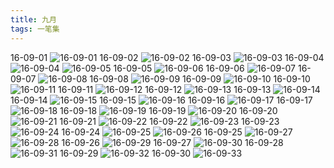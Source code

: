 ```yaml
---
title: 九月
tags: 一笔集
---
```

16-09-01
![16-09-01](https://lh3.googleusercontent.com/-AqiqqxsbHFg/WFXLXFXKeYI/AAAAAAAAAH4/25xcSRIGBWQ/I/16-09-01.jpg)
16-09-02
![16-09-02](https://lh3.googleusercontent.com/-J1KUySSox6U/WFXLXbkABjI/AAAAAAAAAH8/thHeW0M4VJI/I/16-09-02.jpg)
16-09-03
![16-09-03](https://lh3.googleusercontent.com/-2bOIV77FR3Y/WFXLXkmgDII/AAAAAAAAAIA/15sppdFppr8/I/16-09-03.jpg)
16-09-04
![16-09-04](https://lh3.googleusercontent.com/-VSVO5vUDYc8/WFXLX3E0m2I/AAAAAAAAAIE/Qz_k-n0kPgY/I/16-09-04.jpg)
![16-09-05](https://lh3.googleusercontent.com/-XH0-iXs3CS4/WFXLYKeicQI/AAAAAAAAAII/Hij1ZZ6KLs0/I/16-09-05.jpg)
16-09-05
![16-09-06](https://lh3.googleusercontent.com/-pfLRpOg0nrI/WFXLYQvO3DI/AAAAAAAAAIM/Zw0Pp0WoTu4/I/16-09-06.jpg)
16-09-06
![16-09-07](https://lh3.googleusercontent.com/-FKHcCqIHCr0/WFXLYUjAxJI/AAAAAAAAAIQ/IaOW63mfiSo/I/16-09-07.jpg)
16-09-07
![16-09-08](https://lh3.googleusercontent.com/-na73hgvInk0/WFXLYgDnrxI/AAAAAAAAAIU/lNcaHBErY54/I/16-09-08.jpg)
16-09-08
![16-09-09](https://lh3.googleusercontent.com/-Z0BdS5_OoHM/WFXLY7_Ig2I/AAAAAAAAAIY/J-WGokAVmXo/I/16-09-09.jpg)
16-09-09
![16-09-10](https://lh3.googleusercontent.com/-hhnOr2J8zYM/WFXLZHPVWQI/AAAAAAAAAIc/JY_nNgTijzs/I/16-09-10.jpg)
16-09-10
![16-09-11](https://lh3.googleusercontent.com/-5fHVW69lRbo/WFXLZWPSDAI/AAAAAAAAAIg/XDxcMnYw0B8/I/16-09-11.jpg)
16-09-11
![16-09-12](https://lh3.googleusercontent.com/-XWBj9Lnzxc8/WFXLZglx_sI/AAAAAAAAAIk/ooAwOJadogs/I/16-09-12.jpg)
16-09-12
![16-09-13](https://lh3.googleusercontent.com/-vo4tuo262yM/WFXLZxQCCvI/AAAAAAAAAIo/v6TLos72lTY/I/16-09-13.jpg)
16-09-13
![16-09-14](https://lh3.googleusercontent.com/-qDkGMy0_YPw/WFXLaChx4nI/AAAAAAAAAIs/ShaQSQKzlLU/I/16-09-14.jpg)
16-09-14
![16-09-15](https://lh3.googleusercontent.com/-WANUyGEhCTE/WFXLacSnqfI/AAAAAAAAAIw/sf9aHR5vW4E/I/16-09-15.jpg)
16-09-15
![16-09-16](https://lh3.googleusercontent.com/-dPkknLfvIf0/WFXLagp9DxI/AAAAAAAAAI0/Sq58HokBNMs/I/16-09-16.jpg)
16-09-16
![16-09-17](https://lh3.googleusercontent.com/-2ZAAC6t1U2A/WFXLak0INdI/AAAAAAAAAI4/vr_F7ftmvnw/I/16-09-17.jpg)
16-09-17
![16-09-18](https://lh3.googleusercontent.com/-RsJadrfBwgg/WFXLa8CcoRI/AAAAAAAAAI8/OILXKRjmi50/I/16-09-18.jpg)
16-09-18
![16-09-19](https://lh3.googleusercontent.com/-V3jfPdL5Pl4/WFXLbJmcr6I/AAAAAAAAAJA/h5g9se9D9Hc/I/16-09-19.jpg)
16-09-19
![16-09-20](https://lh3.googleusercontent.com/-0Um--DnYuHY/WFXLbp1v-rI/AAAAAAAAAJE/fUe9Q5jc7vc/I/16-09-20.jpg)
16-09-20
![16-09-21](https://lh3.googleusercontent.com/-xZhypKHffJU/WFXLb4Y4xaI/AAAAAAAAAJI/Dxc5GHPFjU4/I/16-09-21.jpg)
16-09-21
![16-09-22](https://lh3.googleusercontent.com/-ie0RfWpD0ac/WFXLcFXNj1I/AAAAAAAAAJM/KGYZ43U6W78/I/16-09-22.jpg)
16-09-22
![16-09-23](https://lh3.googleusercontent.com/-lC4xsOuRZHs/WFXLcQIMShI/AAAAAAAAAJQ/iV7M8qfDn7M/I/16-09-23.jpg)
16-09-23
![16-09-24](https://lh3.googleusercontent.com/-32AKIwLFs7g/WFXLcUX0OVI/AAAAAAAAAJU/peVsQTxOZFg/I/16-09-24.jpg)
16-09-24
![16-09-25](https://lh3.googleusercontent.com/-FXFc_DcNEwQ/WFXLcipdb3I/AAAAAAAAAJY/mw9Y41Zox8s/I/16-09-25.jpg)
![16-09-26](https://lh3.googleusercontent.com/-iuow53j6fC4/WFXLc7GaykI/AAAAAAAAAJc/PRRZMFG544Q/I/16-09-26.jpg)
16-09-25
![16-09-27](https://lh3.googleusercontent.com/-FeDmsyGpbI0/WFXLdIo967I/AAAAAAAAAJg/fECxcfRnt6U/I/16-09-27.jpg)
![16-09-28](https://lh3.googleusercontent.com/-dGdbY9n3NIw/WFXLdQivndI/AAAAAAAAAJk/CS97On9q_kw/I/16-09-28.jpg)
16-09-26
![16-09-29](https://lh3.googleusercontent.com/-qssdm6s9-OU/WFXLdvFybKI/AAAAAAAAAJo/lI1TzSAcW58/I/16-09-29.jpg)
16-09-27
![16-09-30](https://lh3.googleusercontent.com/-Mm37cdaq5mw/WFXLd7-9uiI/AAAAAAAAAJs/6uE-GdcVBT4/I/16-09-30.jpg)
16-09-28
![16-09-31](https://lh3.googleusercontent.com/-7HoA1glfy-I/WFXLeIS9HGI/AAAAAAAAAJw/IliqgafnZmU/I/16-09-31.jpg)
16-09-29
![16-09-32](https://lh3.googleusercontent.com/-VvGQh0lzUAo/WFXLeQqyyWI/AAAAAAAAAJ0/7svyE3Af5XI/I/16-09-32.jpg)
16-09-30
![16-09-33](https://lh3.googleusercontent.com/-caEShv_w-s4/WFXLevP9XbI/AAAAAAAAAJ4/o8QsFIeLgnk/I/16-09-33.jpg)




